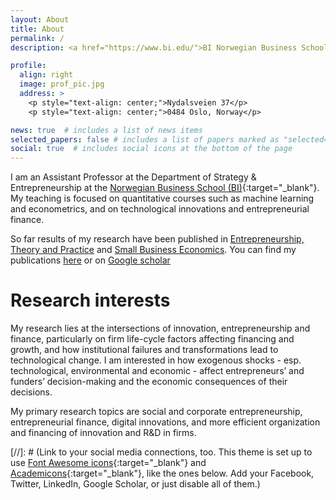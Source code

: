 ```yaml
---
layout: About
title: About
permalink: /
description: <a href="https://www.bi.edu/">BI Norwegian Business School</a>. Ed.saiedi@bi.no

profile:
  align: right
  image: prof_pic.jpg
  address: >
    <p style="text-align: center;">Nydalsveien 37</p>
    <p style="text-align: center;">0484 Oslo, Norway</p>

news: true  # includes a list of news items
selected_papers: false # includes a list of papers marked as "selected={true}"
social: true  # includes social icons at the bottom of the page
---
```


I am an Assistant Professor at the Department of Strategy & Entrepreneurship at the [Norwegian Business School (BI)](https://www.bi.edu/){:target="\_blank"}. My teaching is focused on quantitative courses such as machine learning and econometrics, and on technological innovations and entrepreneurial finance.

So far results of my research have been published in [Entrepreneurship, Theory and Practice](https://doi.org/10.1177/1042258720958020) and [Small Business Economics](https://doi.org/10.1007/s11187-019-00309-8). You can find my publications [here](/al-folio/publications/) or on [Google scholar](https://scholar.google.com/citations?user=Pn3NdMgAAAAJ&hl=en)

# Research interests
My research lies at the intersections of innovation, entrepreneurship and finance, particularly on firm life-cycle factors affecting financing and growth, and how institutional failures and transformations lead to technological change. I am interested in how exogenous shocks - esp. technological, environmental and economic - affect entrepreneurs’ and funders’ decision-making and the economic consequences of their decisions.

My primary research topics are social and corporate entrepreneurship, entrepreneurial finance, digital innovations, and more efficient organization and financing of innovation and R&D in firms.

[//]: # (Link to your social media connections, too. This theme is set up to use [Font Awesome icons](http://fortawesome.github.io/Font-Awesome/){:target="\_blank"} and [Academicons](https://jpswalsh.github.io/academicons/){:target="\_blank"}, like the ones below. Add your Facebook, Twitter, LinkedIn, Google Scholar, or just disable all of them.) 
